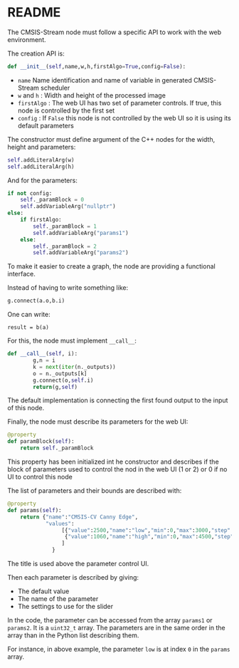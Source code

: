 # README

The CMSIS-Stream node must follow a specific API to work with the web environment.

The creation API is:

```python
def __init__(self,name,w,h,firstAlgo=True,config=False):
```

* `name` Name identification and name of variable in generated CMSIS-Stream scheduler
* `w` and `h` : Width and height of the processed image
* `firstAlgo` :  The web UI has two set of parameter controls. If true, this node is controlled by the first set
* `config` : If `False` this node is not controlled by the web UI so it is using its default parameters

The constructor must define argument of the C++ nodes for the width, height and parameters:

```python
self.addLiteralArg(w)
self.addLiteralArg(h)
```

And for the parameters:

```python
if not config:
    self._paramBlock = 0
    self.addVariableArg("nullptr")
else:
    if firstAlgo:
        self._paramBlock = 1
        self.addVariableArg("params1")
    else:
        self._paramBlock = 2
        self.addVariableArg("params2")
```

To make it easier to create a graph, the node are providing a functional interface.

Instead of having to write something like:

```python
g.connect(a.o,b.i)
```

One can write:

```
result = b(a)
```

For this, the node must implement `__call__`:

```python
def __call__(self, i):
        g,n = i 
        k = next(iter(n._outputs))
        o = n._outputs[k]
        g.connect(o,self.i)
        return(g,self)
```

The default implementation is connecting the first found output to the input of this node.

Finally, the node must describe its parameters for the web UI:

```python
@property
def paramBlock(self):
    return self._paramBlock
```

This property has been initialized int he constructor and describes if the block of parameters used to control the nod in the web UI (1 or 2) or 0 if no UI to control this node

The list of parameters and their bounds are described with:

```python
@property
def params(self):
    return {"name":"CMSIS-CV Canny Edge", 
            "values":
                 [{"value":2500,"name":"low","min":0,"max":3000,"step":10},
                  {"value":1060,"name":"high","min":0,"max":4500,"step":10}
                 ]
              }
```

The title is used above the parameter control UI.

Then each parameter is described by giving:

* The default value
* The name of the parameter
* The settings to use for the slider

In the code, the parameter can be accessed from the array `params1` or `params2`. It is a `uint32_t` array. The parameters are in the same order in the array than in the Python list describing them.

For instance, in above example, the parameter `low` is at index `0` in the `params` array.

